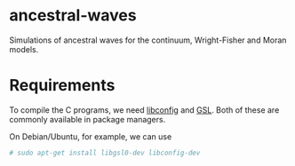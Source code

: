 # ancestral-waves
Simulations of ancestral waves for the continuum, Wright-Fisher and Moran models.


# Requirements


To compile the C programs, we need [libconfig](http://www.hyperrealm.com/libconfig/)
and [GSL](http://www.gnu.org/software/gsl/). Both of these are commonly available
in package managers.

On Debian/Ubuntu, for example, we can use
```sh
# sudo apt-get install libgsl0-dev libconfig-dev
```

